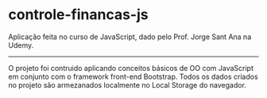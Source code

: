 # controle-financas-js
Aplicação feita no curso de JavaScript, dado pelo Prof. Jorge Sant Ana na Udemy.
<hr>
<p>
O projeto foi contruido aplicando conceitos básicos de OO com JavaScript em conjunto com o framework front-end Bootstrap. 
Todos os dados criados no projeto são armezanados localmente no Local Storage do navegador.
</p>
